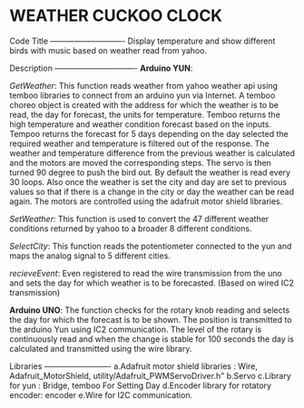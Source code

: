 WEATHER CUCKOO CLOCK
====================

Code Title
—————————-
Display temperature and show different birds with music based on weather read from yahoo.

Description
——————————-
**Arduino YUN**:*GetWeather*: This function reads weather from yahoo weather api using temboo libraries to connect from an arduino yun via Internet. A temboo choreo object is created with the address for which the weather is to be read, the day for forecast, the units for temperature. Temboo returns the high temperature and weather condition forecast based on the inputs. Tempoo returns the forecast for 5 days depending on the day selected the required weather and temperature is filtered out of the response. The weather and temperature difference from the previous weather is calculated and the motors are moved the corresponding steps. The servo is then turned 90 degree to push the bird out. By default the weather is read every 30 loops. Also once the weather is set the city and day are set to previous values so that if there is a change in the city or day the weather can be read again. The motors are controlled using the adafruit motor shield libraries.*SetWeather*: This function is used to convert the 47 different weather conditions returned by yahoo to a broader 8 different conditions.*SelectCity*: This function reads the potentiometer connected to the yun and maps the analog signal to 5 different cities.*recieveEvent*: Even registered to read the wire transmission from the uno and sets the day for which weather is to be forecasted. (Based on wired IC2 transmission)**Arduino UNO**:
The function checks for the rotary knob reading and selects the day for which the forecast is to be shown. The position is transmitted to the arduino Yun using IC2 communication. 
The level of the rotary is continuously read and when the change is stable for 100 seconds the day is calculated and transmitted using the wire library.

Libraries
————————-a.Adafruit motor shield libraries : Wire, Adafruit_MotorShield, utility/Adafruit_PWMServoDriver.h"b.Servo c.Library for yun : Bridge, tembooFor Setting Dayd.Encoder library for rotatory encoder: encodere.Wire for I2C communication.
